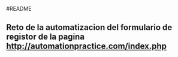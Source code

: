 #README
## Reto de la automatizacion del formulario de registor de la pagina http://automationpractice.com/index.php